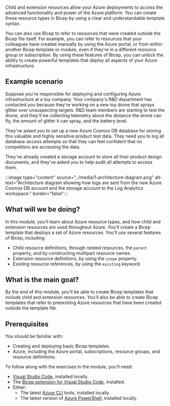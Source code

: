 Child and extension resources allow your Azure deployments to access the advanced functionality and power of the Azure platform. You can create these resource types in Bicep by using a clear and understandable template syntax. 

You can also use Bicep to refer to resources that were created outside the Bicep file itself. For example, you can refer to resources that your colleagues have created manually by using the Azure portal, or from within another Bicep template or module, even if they're in a different resource group or subscription. By using these features of Bicep, you can unlock the ability to create powerful templates that deploy all aspects of your Azure infrastructure.

## Example scenario

Suppose you're responsible for deploying and configuring Azure infrastructure at a toy company. Your company's R&D department has contacted you because they're working on a new toy drone that sprays glitter over unsuspecting targets. R&D team members are starting to test the drone, and they'll be collecting telemetry about the distance the drone can fly, the amount of glitter it can spray, and the battery level. 

They've asked you to set up a new Azure Cosmos DB database for storing this valuable and highly sensitive product test data. They need you to log all database-access attempts so that they can feel confident that no competitors are accessing the data.

They've already created a storage account to store all their product design documents, and they've asked you to help audit all attempts to access them.

:::image type="content" source="../media/1-architecture-diagram.png" alt-text="Architecture diagram showing how logs are sent from the new Azure Cosmos DB account and the storage account to the Log Analytics workspace." border="false":::

## What will we be doing?

In this module, you'll learn about Azure resource types, and how child and extension resources are used throughout Azure. You'll create a Bicep template that deploys a set of Azure resources. You'll use several features of Bicep, including:

- Child resource definitions, through nested resources, the `parent` property, and by constructing multipart resource names.
- Extension resource definitions, by using the `scope` property.
- Existing resource references, by using the `existing` keyword.

## What is the main goal?

By the end of this module, you'll be able to create Bicep templates that include child and extension resources. You'll also be able to create Bicep templates that refer to preexisting Azure resources that have been created outside the template file.

## Prerequisites

You should be familiar with:

- Creating and deploying basic Bicep templates.
- Azure, including the Azure portal, subscriptions, resource groups, and resource definitions.

To follow along with the exercises in the module, you'll need:

- [Visual Studio Code](https://code.visualstudio.com), installed locally.
- The [Bicep extension for Visual Studio Code](https://marketplace.visualstudio.com/items?itemName=ms-azuretools.vscode-bicep), installed.
- Either:
  - The latest [Azure CLI](/cli/azure/install-azure-cli) tools, installed locally.
  - The latest version of [Azure PowerShell](/powershell/azure/install-az-ps), installed locally.
